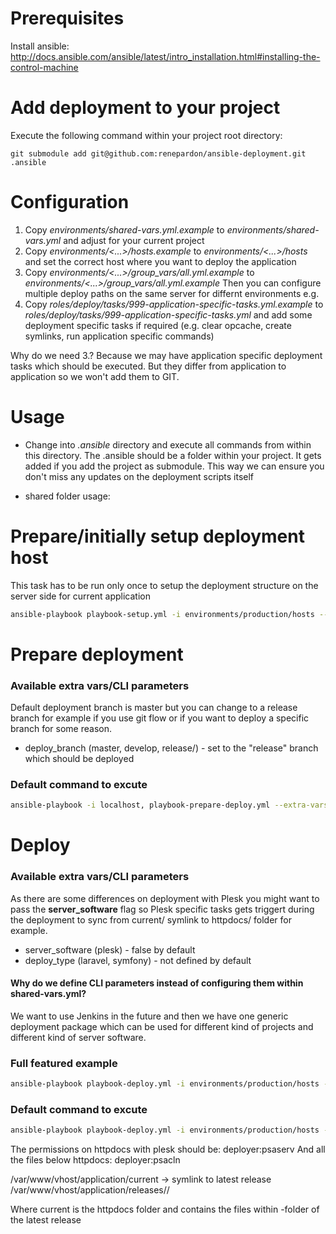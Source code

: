 # Prerequisites
 
Install ansible: http://docs.ansible.com/ansible/latest/intro_installation.html#installing-the-control-machine

# Add deployment to your project

Execute the following command within your project root directory:

    git submodule add git@github.com:renepardon/ansible-deployment.git .ansible 

# Configuration

1. Copy *environments/shared-vars.yml.example* to *environments/shared-vars.yml* and adjust for your current project
2. Copy *environments/<...>/hosts.example* to *environments/<...>/hosts* and set the correct host where you want to deploy the application
3. Copy *environments/<...>/group_vars/all.yml.example* to *environments/<...>/group_vars/all.yml.example*  Then you can configure multiple deploy paths on the same server for differnt environments e.g.
4. Copy *roles/deploy/tasks/999-application-specific-tasks.yml.example* to *roles/deploy/tasks/999-application-specific-tasks.yml* and add some deployment specific tasks if required (e.g. clear opcache, create symlinks, run application specific commands)

Why do we need 3.? Because we may have application specific deployment tasks which should be executed. But they differ from application to application so we won't add them to GIT.

# Usage

* Change into *.ansible* directory and execute all commands from within this directory. The .ansible should be a folder within your project. It gets added if you add the project as submodule. This way we can ensure you don't miss any updates 
on the deployment scripts itself

* shared folder usage:


# Prepare/initially setup deployment host

This task has to be run only once to setup the deployment structure on the server side for current application

```bash
ansible-playbook playbook-setup.yml -i environments/production/hosts --ask-become-pass
```

# Prepare deployment

### Available extra vars/CLI parameters

Default deployment branch is master but you can change to a release branch for example if you use git flow or if you want to deploy a specific branch for some reason.

- deploy_branch (master, develop, release/<tagname>) - set to the "release" branch which should be deployed 

### Default command to excute

```bash
ansible-playbook -i localhost, playbook-prepare-deploy.yml --extra-vars "deploy_branch=release/9.9.9"
```

# Deploy

### Available extra vars/CLI parameters

As there are some differences on deployment with Plesk you might want to pass the **server_software** flag so Plesk specific tasks gets triggert during the deployment to sync from current/ symlink to httpdocs/ folder for example.

- server_software (plesk) - false by default
- deploy_type (laravel, symfony) - not defined by default

#### Why do we define CLI parameters instead of configuring them within shared-vars.yml?

We want to use Jenkins in the future and then we have one generic deployment package which can be used for different kind of projects and different kind of server software.

### Full featured example

```bash
ansible-playbook playbook-deploy.yml -i environments/production/hosts --ask-become-pass --extra-vars "deploy_type=laravel server_software=plesk"
```

### Default command to excute

```bash
ansible-playbook playbook-deploy.yml -i environments/production/hosts --ask-become-pass --extra-vars "deploy_type=laravel"
```

The permissions on httpdocs with plesk should be: deployer:psaserv
And all the files below httpdocs: deployer:psacln

/var/www/vhost/application/current -> symlink to latest release <timestamp>
/var/www/vhost/application/releases/<timestamp>/

Where current is the httpdocs folder and contains the files within <timestamp>-folder of the latest release
